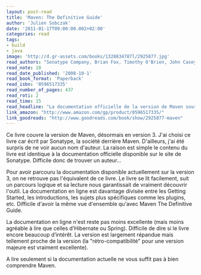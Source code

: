 ```yaml
---
layout: post-read
title: 'Maven: The Definitive Guide'
author: 'Julien Sobczak'
date: '2011-01-17T09:00:00.002+02:00'
categories: read
tags:
- build
- java
image: 'http://d.gr-assets.com/books/1328834787l/2925877.jpg'
read_authors: "Sonatype Company, Brian Fox, Timothy O'Brien, John Casey"
read_note: 10
read_date_published: '2008-10-1'
read_book_format: 'Paperback'
read_isbn: '0596517335'
read_number_of_pages: 437
read_roti: 2
read_time: 15
read_headline: "La documentation officielle de la version de Maven sous forme de livre."
link_amazon: "http://www.amazon.com/gp/product/0596517335/"
link_goodreads: "http://www.goodreads.com/book/show/2925877-maven"
---
```



Ce livre couvre la version de Maven, désormais en version 3. J'ai choisi ce livre car écrit par Sonatype, la société derrière Maven. D'ailleurs, j'ai été surpris de ne voir aucun nom d'auteur. La raison est simple le contenu du livre est identique à la documentation officielle disponible sur le site de Sonatype. Difficile donc de trouver un auteur...

Pour avoir parcouru la documentation disponible actuellement sur la version 3, on ne retrouve pas l'équivalent de ce livre. Le livre se lit facilement, suit un parcours logique et sa lecture nous garantissait de vraiment découvrir l'outil. La documentation en ligne est davantage divisée entre les Getting Started, les introductions, les sujets plus spécifiques comme les plugins, etc. Difficile d'avoir la même vue d'ensemble qu'avec Maven The Definitive Guide.

La documentation en ligne n'est reste pas moins excellente (mais moins agréable à lire que celles d'Hibernate ou Spring). Difficile de dire si le livre encore beaucoup d’intérêt. La version est largement répandue mais tellement proche de la version (la "rétro-compatibilité" pour une version majeure est vraiment excellente).

A lire seulement si la documentation actuelle ne vous suffit pas à bien comprendre Maven.

